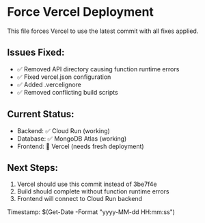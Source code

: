 # Force Vercel Deployment

This file forces Vercel to use the latest commit with all fixes applied.

## Issues Fixed:
- ✅ Removed API directory causing function runtime errors
- ✅ Fixed vercel.json configuration
- ✅ Added .vercelignore
- ✅ Removed conflicting build scripts

## Current Status:
- Backend: ✅ Cloud Run (working)
- Database: ✅ MongoDB Atlas (working)
- Frontend: 🔄 Vercel (needs fresh deployment)

## Next Steps:
1. Vercel should use this commit instead of 3be7f4e
2. Build should complete without function runtime errors
3. Frontend will connect to Cloud Run backend

Timestamp: $(Get-Date -Format "yyyy-MM-dd HH:mm:ss") 
